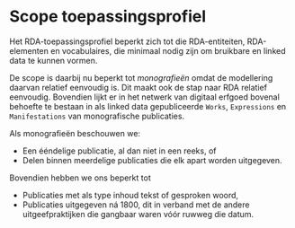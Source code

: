 # Scope toepassingsprofiel

Het RDA-toepassingsprofiel beperkt zich tot die RDA-entiteiten, RDA-elementen en vocabulaires, die minimaal nodig zijn om bruikbare en linked data te kunnen vormen.

De scope is daarbij nu beperkt tot *monografieën* omdat de modellering daarvan relatief eenvoudig is. Dit maakt ook de stap naar RDA relatief eenvoudig. Bovendien lijkt er in het netwerk van digitaal erfgoed bovenal behoefte te bestaan in als linked data gepubliceerde `Works`, `Expressions` en `Manifestations` van monografische publicaties.

Als monografieën beschouwen we:

* Een ééndelige publicatie, al dan niet in een reeks, of
* Delen binnen meerdelige publicaties die elk apart worden uitgegeven.

Bovendien hebben we ons beperkt tot

* Publicaties met als type inhoud tekst of gesproken woord,
* Publicaties uitgegeven ná 1800, dit in verband met de andere uitgeefpraktijken die gangbaar waren vóór ruwweg die datum.
